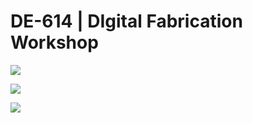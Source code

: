 # DE-614 | DIgital Fabrication Workshop

![](https://github.com/info-design-lab/ma-dfworkshop/blob/master/img/posters/piano.jpg)

![](link-to-image)

![](link-to-image)
